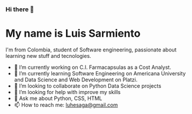 ### Hi there 👋

# My name is Luis Sarmiento 

I'm from Colombia, student of Software engineering, passionate about learning new stuff and tecnologies.

- 🔭 I’m currently working on C.I. Farmacapsulas as a Cost Analyst. 
- 🌱 I’m currently learning Software Engineering on Americana University and Data Science and Web Development on Platzi.
- 👯 I’m looking to collaborate on Python Data Science projects
- 🤔 I’m looking for help with improve my skills
- 💬 Ask me about Python, CSS, HTML
- 📫 How to reach me: luhesaga@gmail.com


